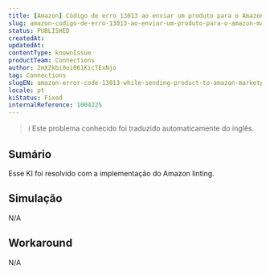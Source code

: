 ```yaml
---
title: [Amazon] Código de erro 13013 ao enviar um produto para o Amazon marketplace
slug: amazon-codigo-de-erro-13013-ao-enviar-um-produto-para-o-amazon-marketplace
status: PUBLISHED
createdAt: 
updatedAt: 
contentType: knownIssue
productTeam: Connections
author: 2mXZkbi0oi061KicTExNjo
tag: Connections
slugEN: amazon-error-code-13013-while-sending-product-to-amazon-marketplace
locale: pt
kiStatus: Fixed
internalReference: 1004225
---
```


>ℹ️ Este problema conhecido foi traduzido automaticamente do inglês.

## Sumário


Esse KI foi resolvido com a implementação do Amazon linting.

## Simulação


N/A



## Workaround


N/A



